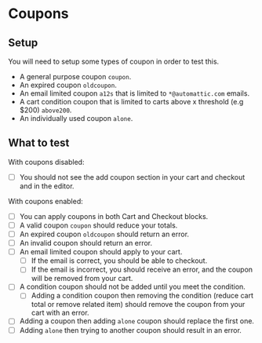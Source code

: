 # Coupons

## Setup

You will need to setup some types of coupon in order to test this.
- A general purpose coupon `coupon`.
- An expired coupon `oldcoupon`.
- An email limited coupon `a12s` that is limited to `*@automattic.com` emails.
- A cart condition coupon that is limited to carts above x threshold (e.g $200) `above200`.
- An individually used coupon `alone`.

## What to test

With coupons disabled:

- [ ] You should not see the add coupon section in your cart and checkout and in the editor.

With coupons enabled:

- [ ] You can apply coupons in both Cart and Checkout blocks.
- [ ] A valid coupon `coupon` should reduce your totals.
- [ ] An expired coupon `oldcoupon` should return an error.
- [ ] An invalid coupon should return an error.
- [ ] An email limited coupon should apply to your cart.
  - [ ] If the email is correct, you should be able to checkout.
  - [ ] If the email is incorrect, you should receive an error, and the coupon will be removed from your cart.
- [ ] A condition coupon should not be added until you meet the condition.
  - [ ] Adding a condition coupon then removing the condition (reduce cart total or remove related item) should remove the coupon from your cart with an error.
- [ ] Adding a coupon then adding `alone` coupon should replace the first one.
- [ ] Adding `alone` then trying to another coupon should result in an error.